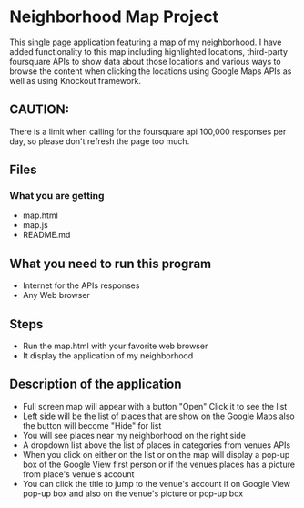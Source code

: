 # Neighborhood Map Project
This single page application featuring a map of my neighborhood. I have added functionality to this map including highlighted locations, third-party foursquare APIs to show data about those locations and various ways to browse the content when clicking the locations using Google Maps APIs as well as using Knockout framework.

## CAUTION:
There is a limit when calling for the foursquare api 100,000 responses per day, so please don't refresh the page too much.

## Files
### What you are getting
* map.html
* map.js
* README.md

## What you need to run this program
* Internet for the APIs responses
* Any Web browser

## Steps
* Run the map.html with your favorite web browser
* It display the application of my neighborhood

## Description of the application
* Full screen map will appear with a button "Open" Click it to see the list
* Left side will be the list of places that are show on the Google Maps also the button will become "Hide" for list
* You will see places near my neighborhood on the right side
* A dropdown list above the list of places in categories from venues APIs
* When you click on either on the list or on the map will display a pop-up box of the Google View first person or if the venues places has a picture from place's venue's account
* You can click the title to jump to the venue's account if on Google View pop-up box and also on the venue's picture or pop-up box
